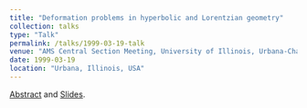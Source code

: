 ```yaml
---
title: "Deformation problems in hyperbolic and Lorentzian geometry"
collection: talks
type: "Talk"
permalink: /talks/1999-03-19-talk
venue: "AMS Central Section Meeting, University of Illinois, Urbana-Champaign"
date: 1999-03-19
location: "Urbana, Illinois, USA"
---
```


[Abstract](/files/abs2.pdf) and [Slides](/files/ams-illinois.pdf).
